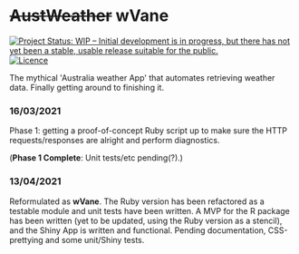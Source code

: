 # ~~AustWeather~~ wVane
<!-- badges: start -->
[![Project Status: WIP – Initial development is in progress, but there has not yet been a stable, usable release suitable for the public.](https://www.repostatus.org/badges/latest/wip.svg)](https://www.repostatus.org/#wip)
[![Licence](https://img.shields.io/github/license/mashape/apistatus.svg)](http://choosealicense.com/licenses/mit/)
<!-- badges: end -->

The mythical 'Australia weather App' that automates retrieving weather data. Finally getting around to finishing it.

### 16/03/2021
Phase 1: getting a proof-of-concept Ruby script up to make sure the HTTP requests/responses are alright and perform diagnostics.

(**Phase 1 Complete**: Unit tests/etc pending(?).)

### 13/04/2021
Reformulated as **wVane**. The Ruby version has been refactored as a testable module and unit tests have been written. A MVP for the R package has been written (yet to be updated, using the Ruby version as a stencil), and the Shiny App is written and functional. Pending documentation, CSS-prettying and some unit/Shiny tests.
